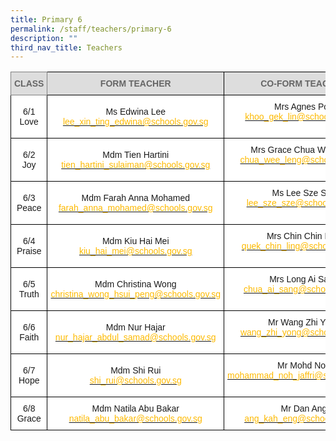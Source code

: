 ```yaml
---
title: Primary 6
permalink: /staff/teachers/primary-6
description: ""
third_nav_title: Teachers
---
```

<style type="text/css">
.tg  {border-collapse:collapse;border-spacing:0;}
.tg td{border-color:black;border-style:solid;border-width:1px;font-family:Arial, sans-serif;font-size:14px;
  overflow:hidden;padding:10px 5px;word-break:normal;}
.tg th{border-color:black;border-style:solid;border-width:1px;font-family:Arial, sans-serif;font-size:14px;
  font-weight:normal;overflow:hidden;padding:10px 5px;word-break:normal;}
.tg .tg-a4yv{background-color:#DDD;color:#666;font-weight:bold;text-align:center;vertical-align:top}
.tg .tg-kpb2{background-color:#DDD;border-color:inherit;color:#666;font-weight:bold;text-align:center;vertical-align:top}
.tg .tg-f4yw{background-color:#FFF;text-align:center;vertical-align:middle}
.tg .tg-ee9d{background-color:#FFF;color:#FDB900;text-align:center;vertical-align:top}
.tg .tg-7yig{background-color:#FFF;text-align:center;vertical-align:top}
</style>
<table class="tg">
<thead>
  <tr>
    <th class="tg-kpb2">CLASS</th>
    <th class="tg-a4yv">FORM TEACHER</th>
    <th class="tg-a4yv">CO-FORM TEACHER<br></th>
  </tr>
</thead>
<tbody>
  <tr>
    <td class="tg-f4yw">6/1<br>Love</td>
    <td class="tg-f4yw">Ms Edwina Lee<br><a href="mailto:lee_xin_ting_edwina@schools.gov.sg"><span style="text-decoration:none;color:#FDB900">lee_xin_ting_edwina@schools.gov.sg</a><br></td>
    <td class="tg-7yig">Mrs Agnes Poh<br><a href="mailto:khoo_gek_lin@schools.gov.sg"><span style="text-decoration:none;color:#FDB900">khoo_gek_lin@schools.gov.sg</span></a><br><br></td>
  </tr>
  <tr>
    <td class="tg-f4yw">6/2<br>Joy</td>
    <td class="tg-f4yw">Mdm Tien Hartini<br><a href="mailto:tien_hartini_sulaiman@schools.gov.sg"><span style="text-decoration:none;color:#FDB900">tien_hartini_sulaiman@schools.gov.sg</span></a><br></td>
    <td class="tg-7yig">Mrs Grace Chua Wee Leng<br><a href="mailto:chua_wee_leng@schools.gov.sg"><span style="text-decoration:none;color:#FDB900">chua_wee_leng@schools.gov.sg</span></a><br><br></td>
  </tr>
  <tr>
    <td class="tg-f4yw">6/3<br>Peace</td>
    <td class="tg-f4yw">Mdm Farah Anna Mohamed<br><a href="mailto:farah_anna_mohamed@schools.gov.sg"><span style="text-decoration:none;color:#FDB900">farah_anna_mohamed@schools.gov.sg</span></a><br></td>
    <td class="tg-7yig">Ms Lee Sze Sze<br><a href="mailto:lee_sze_sze@schools.gov.sg"><span style="text-decoration:none;color:#FDB900">lee_sze_sze@schools.gov.sg</span></a><br><br></td>
  </tr>
  <tr>
    <td class="tg-f4yw">6/4<br>Praise</td>
    <td class="tg-f4yw">Mdm Kiu Hai Mei<br><a href="mailto:kiu_hai_mei@schools.gov.sg"><span style="text-decoration:none;color:#FDB900">kiu_hai_mei@schools.gov.sg</span></a><br></td>
    <td class="tg-7yig">Mrs Chin Chin Ling<br><a href="mailto:quek_chin_ling@schools.gov.sg"><span style="text-decoration:none;color:#FDB900">quek_chin_ling@schools.gov.sg</span></a><br><br></td>
  </tr>
  <tr>
    <td class="tg-f4yw">6/5<br>Truth</td>
    <td class="tg-f4yw">Mdm Christina Wong<br><a href="mailto:christina_wong_hsui_peng@schools.gov.sg"><span style="text-decoration:none;color:#FDB900">christina_wong_hsui_peng@schools.gov.sg</span></a><br></td>
    <td class="tg-7yig">Mrs Long Ai Sang<br><a href="mailto:chua_ai_sang@schools.gov.sg"><span style="text-decoration:none;color:#FDB900">chua_ai_sang@schools.gov.sg</span></a><br><br></td>
  </tr>
  <tr>
    <td class="tg-f4yw">6/6<br>Faith</td>
    <td class="tg-f4yw">Mdm Nur Hajar<br><a href="mailto:nur_hajar_abdul_samad@schools.gov.sg"><span style="text-decoration:none;color:#FDB900">nur_hajar_abdul_samad@schools.gov.sg</span></a><br></td>
    <td class="tg-7yig">Mr Wang Zhi Yong<br><a href="mailto:wang_zhi_yong@schools.gov.sg"><span style="text-decoration:none;color:#FDB900">wang_zhi_yong@schools.gov.sg</span></a><br><br></td>
  </tr>
  <tr>
    <td class="tg-f4yw">6/7<br>Hope</td>
    <td class="tg-f4yw">Mdm Shi Rui<br><a href="mailto:shi_rui@schools.gov.sg"><span style="text-decoration:none;color:#FDB900">shi_rui@schools.gov.sg</span></a></td>
    <td class="tg-7yig">Mr Mohd Noh<br><a href="mailto:mohammad_noh_jaffri@schools.gov.sg"><span style="text-decoration:none;color:#FDB900">mohammad_noh_jaffri@schools.gov.sg</span></a><br><br></td>
  </tr>
  <tr>
    <td class="tg-f4yw">6/8<br>Grace</td>
    <td class="tg-f4yw">Mdm Natila Abu Bakar<br><a href="mailto:natila_abu_bakar@schools.gov.sg"><span style="text-decoration:none;color:#FDB900">natila_abu_bakar@schools.gov.sg</span></a></td>
    <td class="tg-7yig">Mr Dan Ang<br><a href="mailto:ang_kah_eng@schools.gov.sg"><span style="text-decoration:none;color:#FDB900">ang_kah_eng@schools.gov.sg</span></a></td>
  </tr>
</tbody>
</table>